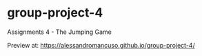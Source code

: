 # group-project-4
Assignments 4 - The Jumping Game

Preview at: https://alessandromancuso.github.io/group-project-4/
